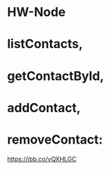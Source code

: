 # HW-Node

# listContacts,

# getContactById,

# addContact,

# removeContact:

https://ibb.co/vQXHLGC
